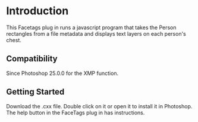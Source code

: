 # Introduction

This Facetags plug in runs a javascript program that takes the Person rectangles from a file metadata and displays text layers on each person's chest.

## Compatibility

Since Photoshop 25.0.0 for the XMP function.

## Getting Started

Download the .cxx file.  Double click on it or open it to install it in Photoshop. The help button in the FaceTags plug in has instructions.

